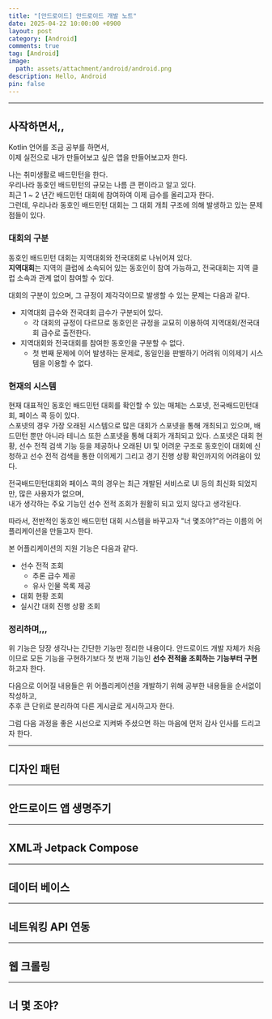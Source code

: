 ```yaml
---
title: "[안드로이드] 안드로이드 개발 노트"
date: 2025-04-22 10:00:00 +0900
layout: post
category: [Android]
comments: true
tag: [Android]
image:
  path: assets/attachment/android/android.png
description: Hello, Android
pin: false
---
```

- - -
## 사작하면서,,
Kotlin 언어를 조금 공부를 하면서,  
이제 실전으로 내가 만들어보고 싶은 앱을 만들어보고자 한다.

나는 취미생활로 배드민턴을 한다.  
우리나라 동호인 배드민턴의 규모는 나름 큰 편이라고 알고 있다.  
최근 1 ~ 2 년간 배드민턴 대회에 참여하여 이제 급수를 올리고자 한다.  
그런데, 우리나라 동호인 배드민턴 대회는 그 대회 개최 구조에 의해 발생하고 있는 문제점들이 있다.

### 대회의 구분  
동호인 배드민턴 대회는 지역대회와 전국대회로 나뉘어져 있다.  
**지역대회**는 지역의 클럽에 소속되어 있는 동호인이 참여 가능하고, 전국대회는 지역 클럽 소속과 관계 없이 참여할 수 있다.

대회의 구분이 있으며, 그 규정이 제각각이므로 발생할 수 있는 문제는 다음과 같다.
- 지역대회 급수와 전국대회 급수가 구분되어 있다.
  - 각 대회의 규정이 다르므로 동호인은 규정을 교묘히 이용하여 지역대회/전국대회 급수로 출전한다.
- 지역대회와 전국대회를 참여한 동호인을 구분할 수 없다.
  - 첫 번째 문제에 이어 발생하는 문제로, 동일인을 판별하기 어려워 이의제기 시스템을 이용할 수 없다. 

### 현재의 시스템  
현재 대표적인 동호인 배드민턴 대회를 확인할 수 있는 매체는 스포넷, 전국배드민턴대회, 페이스 콕 등이 있다.  
스포넷의 경우 가장 오래된 시스템으로 많은 대회가 스포넷을 통해 개최되고 있으며, 배드민턴 뿐만 아니라 테니스 또한 스포넷을 통해 대회가 개최되고 있다.
스포넷은 대회 현황, 선수 전적 검색 기능 등을 제공하나 오래된 UI 및 어려운 구조로 동호인이 대회에 신청하고 선수 전적 검색을 통한 이의제기 그리고 경기 진행 상황 확인까지의 어려움이 있다.

전국배드민턴대회와 페이스 콕의 경우는 최근 개발된 서비스로 UI 등의 최신화 되었지만, 많은 사용자가 없으며,  
내가 생각하는 주요 기능인 선수 전적 조회가 원활히 되고 있지 않다고 생각된다.

따라서, 전반적인 동호인 배드민턴 대회 시스템을 바꾸고자 "너 몇조야?"라는 이름의 어플리케이션을 만들고자 한다.  

본 어플리케이션의 지원 기능은 다음과 같다.
- 선수 전적 조회
  - 추론 급수 제공
  - 유사 인물 목록 제공
- 대회 현황 조회
- 실시간 대회 진행 상황 조회

### 정리하며,,,
위 기능은 당장 생각나는 간단한 기능만 정리한 내용이다.
안드로이드 개발 자체가 처음이므로 모든 기능을 구현하기보다 첫 번재 기능인 **선수 전적을 조회하는 기능부터 구현**하고자 한다.

다음으로 이어질 내용들은 위 어플리케이션을 개발하기 위해 공부한 내용들을 순서없이 작성하고,  
추후 큰 단위로 분리하여 다른 게시글로 게시하고자 한다.

그럼 다음 과정을 좋은 시선으로 지켜봐 주셨으면 하는 마음에 먼저 감사 인사를 드리고자 한다.

- - -
## 디자인 패턴

- - -
## 안드로이드 앱 생명주기

- - -
## XML과 Jetpack Compose

- - -
## 데이터 베이스

- - -
## 네트워킹 API 연동

- - -
## 웹 크롤링

- - -
## 너 몇 조야?

